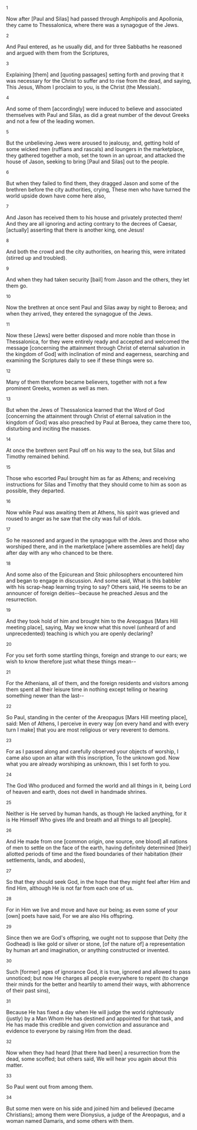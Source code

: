 <sup>1</sup> 

Now after [Paul and Silas] had passed through Amphipolis and Apollonia, they came to Thessalonica, where there was a synagogue of the Jews. 

<sup>2</sup> 

And Paul entered, as he usually did, and for three Sabbaths he reasoned and argued with them from the Scriptures, 

<sup>3</sup> 

Explaining [them] and [quoting passages] setting forth and proving that it was necessary for the Christ to suffer and to rise from the dead, and saying, This Jesus, Whom I proclaim to you, is the Christ (the Messiah). 

<sup>4</sup> 

And some of them [accordingly] were induced to believe and associated themselves with Paul and Silas, as did a great number of the devout Greeks and not a few of the leading women. 

<sup>5</sup> 

But the unbelieving Jews were aroused to jealousy, and, getting hold of some wicked men (ruffians and rascals) and loungers in the marketplace, they gathered together a mob, set the town in an uproar, and attacked the house of Jason, seeking to bring [Paul and Silas] out to the people. 

<sup>6</sup> 

But when they failed to find them, they dragged Jason and some of the brethren before the city authorities, crying, These men who have turned the world upside down have come here also, 

<sup>7</sup> 

And Jason has received them to his house and privately protected them! And they are all ignoring and acting contrary to the decrees of Caesar, [actually] asserting that there is another king, one Jesus! 

<sup>8</sup> 

And both the crowd and the city authorities, on hearing this, were irritated (stirred up and troubled). 

<sup>9</sup> 

And when they had taken security [bail] from Jason and the others, they let them go. 

<sup>10</sup> 

Now the brethren at once sent Paul and Silas away by night to Beroea; and when they arrived, they entered the synagogue of the Jews. 

<sup>11</sup> 

Now these [Jews] were better disposed and more noble than those in Thessalonica, for they were entirely ready and accepted and welcomed the message [concerning the attainment through Christ of eternal salvation in the kingdom of God] with inclination of mind and eagerness, searching and examining the Scriptures daily to see if these things were so. 

<sup>12</sup> 

Many of them therefore became believers, together with not a few prominent Greeks, women as well as men. 

<sup>13</sup> 

But when the Jews of Thessalonica learned that the Word of God [concerning the attainment through Christ of eternal salvation in the kingdom of God] was also preached by Paul at Beroea, they came there too, disturbing and inciting the masses. 

<sup>14</sup> 

At once the brethren sent Paul off on his way to the sea, but Silas and Timothy remained behind. 

<sup>15</sup> 

Those who escorted Paul brought him as far as Athens; and receiving instructions for Silas and Timothy that they should come to him as soon as possible, they departed. 

<sup>16</sup> 

Now while Paul was awaiting them at Athens, his spirit was grieved and roused to anger as he saw that the city was full of idols. 

<sup>17</sup> 

So he reasoned and argued in the synagogue with the Jews and those who worshiped there, and in the marketplace [where assemblies are held] day after day with any who chanced to be there. 

<sup>18</sup> 

And some also of the Epicurean and Stoic philosophers encountered him and began to engage in discussion. And some said, What is this babbler with his scrap-heap learning trying to say? Others said, He seems to be an announcer of foreign deities--because he preached Jesus and the resurrection. 

<sup>19</sup> 

And they took hold of him and brought him to the Areopagus [Mars Hill meeting place], saying, May we know what this novel (unheard of and unprecedented) teaching is which you are openly declaring? 

<sup>20</sup> 

For you set forth some startling things, foreign and strange to our ears; we wish to know therefore just what these things mean-- 

<sup>21</sup> 

For the Athenians, all of them, and the foreign residents and visitors among them spent all their leisure time in nothing except telling or hearing something newer than the last-- 

<sup>22</sup> 

So Paul, standing in the center of the Areopagus [Mars Hill meeting place], said: Men of Athens, I perceive in every way [on every hand and with every turn I make] that you are most religious or very reverent to demons. 

<sup>23</sup> 

For as I passed along and carefully observed your objects of worship, I came also upon an altar with this inscription, To the unknown god. Now what you are already worshiping as unknown, this I set forth to you. 

<sup>24</sup> 

The God Who produced and formed the world and all things in it, being Lord of heaven and earth, does not dwell in handmade shrines. 

<sup>25</sup> 

Neither is He served by human hands, as though He lacked anything, for it is He Himself Who gives life and breath and all things to all [people]. 

<sup>26</sup> 

And He made from one [common origin, one source, one blood] all nations of men to settle on the face of the earth, having definitely determined [their] allotted periods of time and the fixed boundaries of their habitation (their settlements, lands, and abodes), 

<sup>27</sup> 

So that they should seek God, in the hope that they might feel after Him and find Him, although He is not far from each one of us. 

<sup>28</sup> 

For in Him we live and move and have our being; as even some of your [own] poets have said, For we are also His offspring. 

<sup>29</sup> 

Since then we are God's offspring, we ought not to suppose that Deity (the Godhead) is like gold or silver or stone, [of the nature of] a representation by human art and imagination, or anything constructed or invented. 

<sup>30</sup> 

Such [former] ages of ignorance God, it is true, ignored and allowed to pass unnoticed; but now He charges all people everywhere to repent (to change their minds for the better and heartily to amend their ways, with abhorrence of their past sins), 

<sup>31</sup> 

Because He has fixed a day when He will judge the world righteously (justly) by a Man Whom He has destined and appointed for that task, and He has made this credible and given conviction and assurance and evidence to everyone by raising Him from the dead. 

<sup>32</sup> 

Now when they had heard [that there had been] a resurrection from the dead, some scoffed; but others said, We will hear you again about this matter. 

<sup>33</sup> 

So Paul went out from among them. 

<sup>34</sup> 

But some men were on his side and joined him and believed (became Christians); among them were Dionysius, a judge of the Areopagus, and a woman named Damaris, and some others with them.